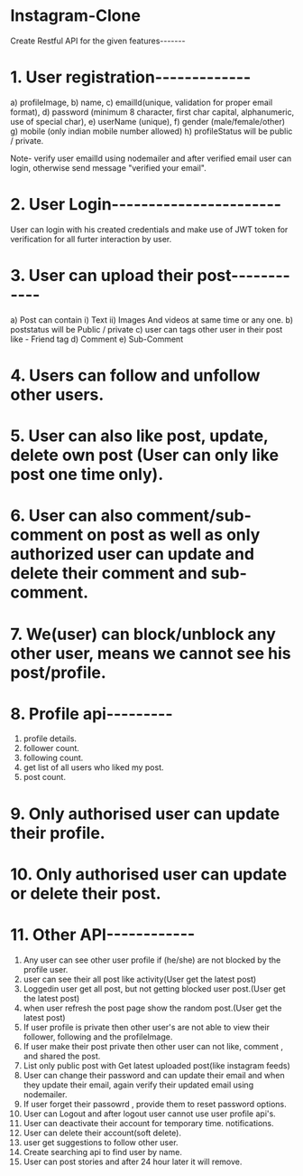 # Instagram-Clone
Create Restful API for the given features-------

# 1. User registration-------------
a) profileImage,
b) name,
c) emailId(unique, validation for proper email format),
d) password (minimum 8 character, first char capital, alphanumeric, use of
special char),
e) userName (unique),
f) gender (male/female/other)
g) mobile (only indian mobile number allowed)
h) profileStatus will be public / private.

Note- verify user emailId using nodemailer and after verified email user can login, otherwise send message  "verified your email".

# 2. User Login-----------------------
   User can login with his created credentials and make use of JWT token for
   verification for all furter interaction by user.

# 3. User can upload their post------------
a) Post can contain
i) Text
ii) Images And videos at same time or any one.
b) poststatus will be Public / private 
c) user can tags other user in their post like - Friend tag
d) Comment
e) Sub-Comment

# 4. Users can follow and unfollow other users.
# 5. User can also like post, update, delete own post (User can only like post one time only).
# 6. User can also comment/sub-comment on post as well as only authorized user can update and delete their comment and sub-comment.
# 7. We(user) can block/unblock any other user, means we cannot see his post/profile.

# 8. Profile api---------
1. profile details.
2. follower count.
3. following count.
4. get list of all users who liked my post.
5. post count.

# 9. Only authorised user can update their profile.
# 10. Only authorised user can update or delete their post.
 


# 11. Other API------------
1. Any user can see other user profile if (he/she) are not blocked by the profile user.
2. user can see their all post like activity(User get the latest post)
3. Loggedin user get all post, but not getting blocked user post.(User get the latest post)
4. when user refresh the post page show the random post.(User get the latest post)
5. If user profile is private then other user's are not able to view their follower, following and the profileImage.
6. If user make their post private then other user can not like, comment , and shared the post.  
7. List only public post with Get latest uploaded post(like instagram feeds)
8. User can change their password and can update their email and when they update their email, again verify their updated email using nodemailer.
9. If user forget their passowrd , provide them to reset password options.
10. User can Logout and after logout user cannot use user profile api's.
11. User can  deactivate their account for temporary time. notifications.
12. User can delete their account(soft delete).
13. user get suggestions to follow other user.
14. Create searching api to find user by name.
15. User can post stories and after 24 hour later it will remove.
